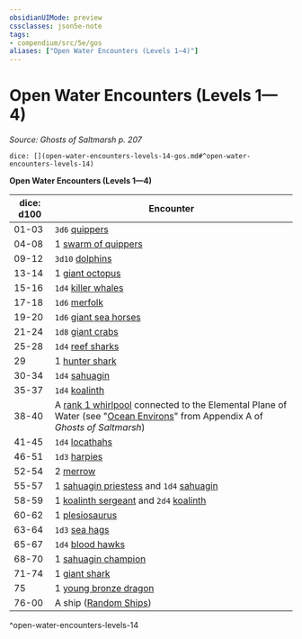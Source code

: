 ```yaml
---
obsidianUIMode: preview
cssclasses: json5e-note
tags:
- compendium/src/5e/gos
aliases: ["Open Water Encounters (Levels 1—4)"]
---
```

# Open Water Encounters (Levels 1—4)
*Source: Ghosts of Saltmarsh p. 207* 

`dice: [](open-water-encounters-levels-14-gos.md#^open-water-encounters-levels-14)`

**Open Water Encounters (Levels 1—4)**

| dice: d100 | Encounter |
|------------|-----------|
| 01-03 | `3d6` [quippers](/2-Mechanics/CLI/bestiary/beast/quipper.md) |
| 04-08 | 1 [swarm of quippers](/2-Mechanics/CLI/bestiary/beast/swarm-of-quippers.md) |
| 09-12 | `3d10` [dolphins](/2-Mechanics/CLI/bestiary/beast/dolphin-mpmm.md) |
| 13-14 | 1 [giant octopus](/2-Mechanics/CLI/bestiary/beast/giant-octopus.md) |
| 15-16 | `1d4` [killer whales](/2-Mechanics/CLI/bestiary/beast/killer-whale.md) |
| 17-18 | `1d6` [merfolk](/2-Mechanics/CLI/bestiary/humanoid/merfolk.md) |
| 19-20 | `1d6` [giant sea horses](/2-Mechanics/CLI/bestiary/beast/giant-sea-horse.md) |
| 21-24 | `1d8` [giant crabs](/2-Mechanics/CLI/bestiary/beast/giant-crab.md) |
| 25-28 | `1d4` [reef sharks](/2-Mechanics/CLI/bestiary/beast/reef-shark.md) |
| 29 | 1 [hunter shark](/2-Mechanics/CLI/bestiary/beast/hunter-shark.md) |
| 30-34 | `1d4` [sahuagin](/2-Mechanics/CLI/bestiary/humanoid/sahuagin.md) |
| 35-37 | `1d4` [koalinth](/2-Mechanics/CLI/bestiary/humanoid/koalinth-gos.md) |
| 38-40 | A [rank 1 whirlpool](/2-Mechanics/CLI/tables/whirlpools-whirlpool-rank-gos.md) connected to the Elemental Plane of Water (see "[Ocean Environs](/2-Mechanics/CLI/rules/variant-rules/ocean-environs-gos.md)" from Appendix A of *Ghosts of Saltmarsh*) |
| 41-45 | `1d4` [locathahs](/2-Mechanics/CLI/bestiary/humanoid/locathah-gos.md) |
| 46-51 | `1d3` [harpies](/2-Mechanics/CLI/bestiary/monstrosity/harpy.md) |
| 52-54 | 2 [merrow](/2-Mechanics/CLI/bestiary/monstrosity/merrow.md) |
| 55-57 | 1 [sahuagin priestess](/2-Mechanics/CLI/bestiary/humanoid/sahuagin-priestess.md) and `1d4` [sahuagin](/2-Mechanics/CLI/bestiary/humanoid/sahuagin.md) |
| 58-59 | 1 [koalinth sergeant](/2-Mechanics/CLI/bestiary/humanoid/koalinth-sergeant-gos.md) and `2d4` [koalinth](/2-Mechanics/CLI/bestiary/humanoid/koalinth-gos.md) |
| 60-62 | 1 [plesiosaurus](/2-Mechanics/CLI/bestiary/beast/plesiosaurus.md) |
| 63-64 | `1d3` [sea hags](/2-Mechanics/CLI/bestiary/fey/sea-hag.md) |
| 65-67 | `1d4` [blood hawks](/2-Mechanics/CLI/bestiary/beast/blood-hawk.md) |
| 68-70 | 1 [sahuagin champion](/2-Mechanics/CLI/bestiary/humanoid/sahuagin-champion-gos.md) |
| 71-74 | 1 [giant shark](/2-Mechanics/CLI/bestiary/beast/giant-shark.md) |
| 75 | 1 [young bronze dragon](/2-Mechanics/CLI/bestiary/dragon/young-bronze-dragon.md) |
| 76-00 | A ship ([Random Ships](/2-Mechanics/CLI/rules/variant-rules/random-ships-gos.md)) |
^open-water-encounters-levels-14